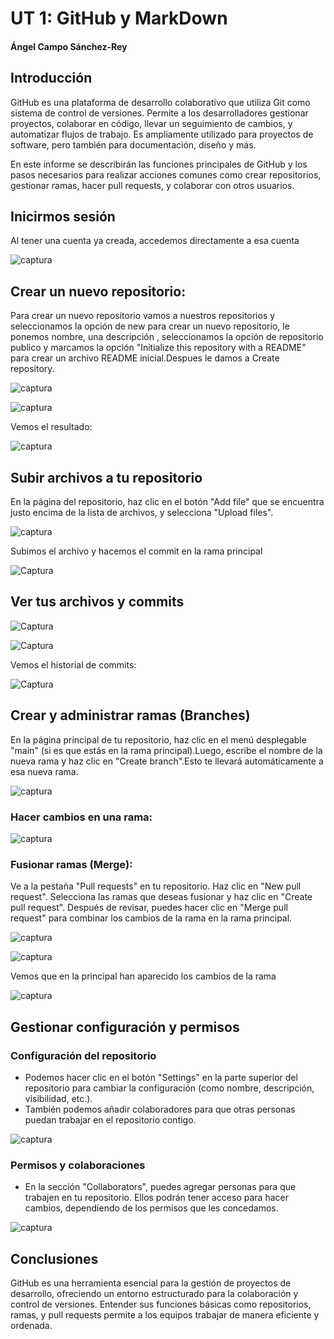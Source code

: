 # UT 1: GitHub y MarkDown

#### Ángel Campo Sánchez-Rey

## Introducción

GitHub es una plataforma de desarrollo colaborativo que utiliza Git como sistema de control de versiones. Permite a los desarrolladores gestionar proyectos, colaborar en código, llevar un seguimiento de cambios, y automatizar flujos de trabajo. Es ampliamente utilizado para proyectos de software, pero también para documentación, diseño y más.

En este informe se describirán las funciones principales de GitHub y los pasos necesarios para realizar acciones comunes como crear repositorios, gestionar ramas, hacer pull requests, y colaborar con otros usuarios.

## Inicirmos sesión

Al tener una cuenta ya creada, accedemos directamente a esa cuenta

![captura]()

## Crear un nuevo repositorio:
Para crear un nuevo repositorio vamos a nuestros repositorios y seleccionamos la opción de new para crear un nuevo repositorio, le ponemos nombre, una descripción , seleccionamos la opción de repositorio publico y marcamos la opción "Initialize this repository with a README" para crear un archivo README inicial.Despues le damos a Create repository.

![captura](https://raw.githubusercontent.com/AngelCSR/Portfolio/refs/heads/main/image.png)

![captura](https://raw.githubusercontent.com/AngelCSR/Portfolio/refs/heads/main/Tema%201/Imagenes/captura2.png)

Vemos el resultado:

![captura](https://raw.githubusercontent.com/AngelCSR/Portfolio/refs/heads/main/Tema%201/Imagenes/captura3.png)
## Subir archivos a tu repositorio

En la página del repositorio, haz clic en el botón "Add file" que se encuentra justo encima de la lista de archivos, y selecciona "Upload files".

![captura](https://raw.githubusercontent.com/AngelCSR/Portfolio/refs/heads/main/Tema%201/Imagenes/captura4.png)

Subimos el archivo y hacemos el commit en la rama principal

![Captura](https://raw.githubusercontent.com/AngelCSR/Portfolio/refs/heads/main/Tema%201/Imagenes/captura5.png)

## Ver tus archivos y commits

![Captura](https://raw.githubusercontent.com/AngelCSR/Portfolio/refs/heads/main/Tema%201/Imagenes/captura6.png)

![Captura](https://raw.githubusercontent.com/AngelCSR/Portfolio/refs/heads/main/Tema%201/Imagenes/captura7.png)

Vemos el historial de commits: 

![Captura](https://raw.githubusercontent.com/AngelCSR/Portfolio/refs/heads/main/Tema%201/Imagenes/captura8.png)

## Crear y administrar ramas (Branches)

En la página principal de tu repositorio, haz clic en el menú desplegable "main" (si es que estás en la rama principal).Luego, escribe el nombre de la nueva rama y haz clic en "Create branch".Esto te llevará automáticamente a esa nueva rama.

![captura](https://raw.githubusercontent.com/AngelCSR/Portfolio/refs/heads/main/Tema%201/Imagenes/captura9.png)

### Hacer cambios en una rama:

![captura](https://raw.githubusercontent.com/AngelCSR/Portfolio/refs/heads/main/Tema%201/Imagenes/captura10.png)

### Fusionar ramas (Merge):

Ve a la pestaña "Pull requests" en tu repositorio. Haz clic en "New pull request". Selecciona las ramas que deseas fusionar y haz clic en "Create pull request". Después de revisar, puedes hacer clic en "Merge pull request" para combinar los cambios de la rama en la rama principal.

![captura](https://raw.githubusercontent.com/AngelCSR/Portfolio/refs/heads/main/Tema%201/Imagenes/captura11.png)

![captura](https://raw.githubusercontent.com/AngelCSR/Portfolio/refs/heads/main/Tema%201/Imagenes/captura12.png)

Vemos que en la principal han aparecido los cambios de la rama

![captura](https://raw.githubusercontent.com/AngelCSR/Portfolio/refs/heads/main/Tema%201/Imagenes/captura13.png)

## Gestionar configuración y permisos

### Configuración del repositorio

* Podemos hacer clic en el botón "Settings" en la parte superior del repositorio para
cambiar la configuración (como nombre, descripción, visibilidad, etc.).
* También podemos añadir colaboradores para que otras personas puedan
trabajar en el repositorio contigo.

![captura](https://raw.githubusercontent.com/AngelCSR/Portfolio/refs/heads/main/Tema%201/Imagenes/captura14.png)

### Permisos y colaboraciones

* En la sección "Collaborators", puedes agregar personas para que trabajen
en tu repositorio. Ellos podrán tener acceso para hacer cambios,
dependiendo de los permisos que les concedamos.

![captura](https://raw.githubusercontent.com/AngelCSR/Portfolio/refs/heads/main/Tema%201/Imagenes/captura15.png)

## Conclusiones

GitHub es una herramienta esencial para la gestión de proyectos de desarrollo, ofreciendo un entorno estructurado para la colaboración y control de versiones. Entender sus funciones básicas como repositorios, ramas, y pull requests permite a los equipos trabajar de manera eficiente y ordenada.

